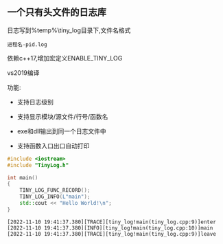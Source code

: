 ## 一个只有头文件的日志库

日志写到%temp%\tiny_log目录下,文件名格式 

```
进程名-pid.log
```



依赖c++17,增加宏定义ENABLE_TINY_LOG

vs2019编译

功能:

- 支持日志级别

- 支持显示模块/源文件/行号/函数名
- exe和dll输出到同一个日志文件中
- 支持函数入口出口自动打印

```c++
#include <iostream>
#include "TinyLog.h"

int main()
{
    TINY_LOG_FUNC_RECORD();
    TINY_LOG_INFO(L"main");
    std::cout << "Hello World!\n";
}
```



```
[2022-11-10 19:41:37.380][TRACE][tiny_log!main(tiny_log.cpp:9)]enter
[2022-11-10 19:41:37.380][INFO][tiny_log!main(tiny_log.cpp:10)]main
[2022-11-10 19:41:37.380][TRACE][tiny_log!main(tiny_log.cpp:9)]leave
```

